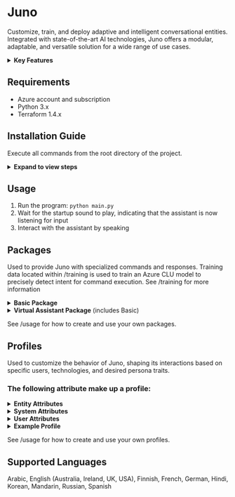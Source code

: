 # Juno

Customize, train, and deploy adaptive and intelligent conversational entities. Integrated with state-of-the-art AI technologies, Juno offers a modular, adaptable, and versatile solution for a wide range of use cases.

<details>
<summary><b>Key Features</b></summary>

### Advanced AI Integration

- Uses Azure [Speech Services](https://learn.microsoft.com/en-us/azure/ai-services/speech-service/) for speech recognition. 
- Uses Azure  [CLU](https://learn.microsoft.com/en-us/azure/ai-services/language-service/conversational-language-understanding/overview) for intent recognition.
- Employs OpenAI's [GPT-3.5-Turbo](https://platform.openai.com/docs/models) for dynamic, human-like interactions.
- Leverages [Elevenlabs](https://docs.elevenlabs.io/welcome/introduction) for realistic human-sounding text-to-speech.


Note: Integrations will be continuously refined as better solutions become available.

### Highly Customizable

- **Packages**: Define custom commands, guiding entity behavior based on user input. See the [packages](#packages) section for more information.
- **Profiles**: Determine how the entity interacts with users. See the [profiles](#profiles) section for more information.
- **Custom Voices**: Elevenlabs supports the creation and usage of custom voices. With a five-minute audio file of a person speaking, a life-like voice can be created for Juno to use. See [Elevenlabs](https://elevenlabs.io/voice-lab) for more information.
- **Fine-Tune GPT**: Tailor GPT-3.5-Turbo's responses to your specific use-case by fine-tuning the model with training data. See /training/gpt_training_data for example training data.

</details>

## Requirements
- Azure account and subscription
- Python 3.x
- Terraform 1.4.x

## Installation Guide

Execute all commands from the root directory of the project.

<details>
<summary><b>Expand to view steps </b></summary>

### Step 1: Install Required Packages

Run the following command to install the necessary packages:

```bash
pip install -r requirements.txt
```

### Step 2: Customize Configuration

Open the secret configuration file in your text editor for customization:

```bash
code configuration/config.yaml
```
Update the file with your personal settings and save it.

### Step 3: Sign into Azure Account

Log into your Azure account using the Azure CLI:

```bash
az login
```

### Step 4: Create Azure Resources

Navigate to the infra directory and run the script to create the necessary Azure resources:

```bash
cd infra && ./create_infrastructure.sh
```
**What This Does**: 
- Creates a Resource Group containing a Speech Service, Language Understanding, and Translator resource.
- Creates a Key Vault containing all necessary API keys and endpoints.

   **Note**: To destroy the created Azure resources run:
   ```bash
   cd infra && ./destroy_infrastructure.sh
   ```

### Step 5: Encrypt and Secure Secret Data

Navigate back to root directory and run the script to save and encrypt all secret data locally:

```bash
cd .. && python -m configuration.manage_secrets
```

### Step 6: Train CLU Model

Start the training session for your Conversation Language Understanding (CLU) model using the provided training data
located within 'training/virtual_assitant_training_data':

```bash
python -m training.begin_training_session
```
After training and deploying is complete, you can view your trained model at: https://language.cognitive.azure.com/home

### Step 7: Fine-tune GPT (Optional)

Begin a fine-tuning session for GPT using the provided training data located within 'training/gpt_training_data':

```bash
python -m training.begin_gpt_training_session
```

</details>

## Usage
1. Run the program: `python main.py`
2. Wait for the startup sound to play, indicating that the assistant is now listening for input
3. Interact with the assistant by speaking

## Packages
Used to provide Juno with specialized commands and responses. 
Training data located within /training is used to train an Azure CLU model to precisely detect intent for command execution. See /training for more information

<details>
<summary><b>Basic Package</b></summary>

#### Control Behavior
| Input | Response | Action |
| ------- | -------- | -------- |
| Mute  | I am now muted | Mutes responses | 
| Unmute | I am not unmuted | Unmutes responses |
| Pause | Pausing |  Pauses functionalities |
| Unpause | Unpaused |  Resumes functionalities |
| Exit | Exiting, goodbye! |  Terminates program |
#### Personalization
| Input | Response | Action |
| ------- | -------- | -------- |
| Change your language to {language} | Changing language to {language} | Changes language |
| Change your gender to {gender} | Changing gender to {gender} | Changes gender |
| Change your persona to {role} | Changing persona to {persona} | Changes persona |
| Change voice | I have changed my voice | Changes voice |

</details>

<details>
<summary><b>Virtual Assistant Package</b> (includes Basic)</summary>

#### Weather Retrieval
| Input | Response | Action |
| ------- | -------- | -------- |
| What is the weather in {location} | The weather in {location} is {temperature} degrees. | Fetches temperature via OpenWeatherMap API |
#### Speech Translation
| Input | Response | Action |
| ------- | -------- | -------- |
| Translate {speech} into {language} | {translated_speech} |  Uses Azure for speech translation |
#### Control Lights
| Input | Response | Action |
| ------- | -------- | -------- |
| Turn lights {off/on} | None | Controls smart LED lights |
| Change light color to {color} | None | Changes light color |
#### Control Music 
| Input | Response | Action |
| ------- | -------- | -------- |
| Play {song} | None |  Plays song via Spotify API |
| Pause song | None |  Pauses song via Spotify API |
| Play next song | None |  Plays next song via Spotify API |
| Lower volume | None | Decreases volume by 10% |
| Raise volume | None | Increases volume by 10% |
#### Set Alarm
| Input | Response | Action |
| ------- | -------- | -------- |
| Set an alarm for {day and time} | Setting an alarm for {day and time} | Sets an alarm |
#### Set Reminder
| Input | Response | Action |
| ------- | -------- | -------- |
| Set a reminder for {day and time} to do {reminder} | Setting a reminder | Sets a reminder for {day and time} to do {reminder} |
#### Set Timer
| Input | Response | Action |
| ------- | -------- | -------- |
| Set a timer for {time} {metric} | Setting a timer for {time} {metric} | Sets a timer |
#### News Retrieval 
| Input | Response | Action |
| ------- | -------- | -------- |
| Give me the news | Sure here is what's going on in the world. {Gives a summary of the top 3 news articles (using a fine-tuned GPT-3.5-turbo model | Fetches top news headlines via News API |
#### Web Browsing
| Input | Response | Action |
| ------- | -------- | -------- |
| Open {website} | Opening {website} |  Opens website |
| Search {speech} | Searching for {speech} |  Google search |
| Search youtube for {speech} | Searching Youtube for {speech} | Searches YouTubey |

</details>

See /usage for how to create and use your own packages.

## Profiles
Used to customize the behavior of Juno, shaping its interactions based on specific users, technologies, and desired persona traits.

### The following attribute make up a profile:

<details>
<summary><b>Entity Attributes</b></summary>

| Attribute  | Example Value  | Description |
| :--------- | :------------ | :---------- |
| `name`     | barack obama  | The name of the entity |
| `gender`   | male          | Gender of the entity |
| `language` | english       | Language entity speaks in (Refer to documentation for available languages) |
| `personality` | friendly   | Describes the overall temperament of the entity |
| `persona`  | barack obama  | The entity will act as if they are this persona |
| `prompt`   | you are an assistant designed to concisely help the user with their queries | Prompt used to query GPT |
| `role`     | assistant     | Role of the entity |

</details>

<details>
<summary><b>System Attributes</b></summary>

| Attribute               | Example Value   | Description |
| :----------------------- | :-------------- | :---------- |
| `gpt_model`              | gpt-3.5-turbo   | Model used for generating responses (Fine-tuning recommended. See /training) |
| `package`                | virtual_assistant | Optional package for added functionalities. See [packages](#packages) for more information |
| `startup_sound`          | true           | Whether to play a startup sound |
| `voice_name`             | barack obama   | Voice used for text-to-speech. In this example, I am using a custom-made voice modeled after Barack Obama, created using Elevenlabs |
| `text_to_speech_engine`  | elevenlabs     | Engine used for text-to-speech (e.g., Elevenlabs or Azure) |
| `voice_recognition_engine` | azure        | Engine used for voice recognition |

</details>

<details>
<summary><b>User Attributes</b></summary>

| Attribute   | Example Value | Description |
| :----------- | :------------ | :---------- |
| `user_name`  | null          | Name of the user interacting with the entity |
| `user_gender`| null          | Gender of the user |
| `user_age`   | null          | Age of the user |

</details>

<details>
<summary><b>Example Profile</b></summary>
   
```yaml
entity:
  name: barack obama
  gender: male
  language: english 
  personality: friendly
  persona: barack obama 
  prompt: you are an assistant designed to concisely help the user with their queries 
  role: assistant  
system:
  gpt_model: gpt-3.5-turbo 
  package: virtual_assistant 
  startup_sound: true 
  voice_name: barack obama 
  text_to_speech_engine: elevenlabs 
  voice_recognition_engine: azure 
user:
  user_name: null  
  user_gender: null   
  user_age: null
```
</details>

See /usage for how to create and use your own profiles.
   
 ## Supported Languages
 Arabic, English (Australia, Ireland, UK, USA), Finnish, French, German, Hindi, Korean, Mandarin, Russian, Spanish
